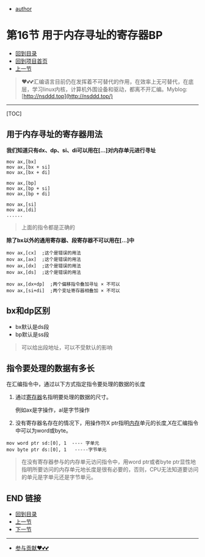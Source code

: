 + [author](https://github.com/3293172751)

# 第16节 用于内存寻址的寄存器BP

+ [回到目录](../README.md)
+ [回到项目首页](../../README.md)
+ [上一节](15.md)
> ❤️💕💕汇编语言目前仍在发挥着不可替代的作用，在效率上无可替代，在底层，学习linux内核，计算机外围设备和驱动，都离不开汇编。Myblog:[http://nsddd.top](http://nsddd.top/)
---
[TOC]

## 用于内存寻址的寄存器用法

**我们知道只有dx、dp、si、di可以用在[…]对内存单元进行寻址**

```assembly
mov ax,[bx]
mov ax,[bx + si]
mov ax,[bx + di]

mov ax,[bp]
mov ax,[bp + si]
mov ax,[bp + di]

mov ax,[si]
mov ax,[di]
......
```

> 上面的指令都是正确的



**除了bx以外的通用寄存器、段寄存器不可以用在[…]中**

```assembly
mov ax,[cx]  ;这个是错误的用法   
mov ax,[ax]  ;这个是错误的用法
mov ax,[dx]  ;这个是错误的用法
mov ax,[ds]  ;这个是错误的用法

mov ax,[dx+dp]  ;两个偏移指令叠加寻址 × 不可以
mov ax,[si+di]	;两个变址寄存器相叠加 × 不可以
```



## bx和dp区别

+ bx默认是ds段
+ bp默认是ss段

> 可以给出段地址，可以不受默认的影响



## 指令要处理的数据有多长

在汇编指令中，通过以下方式指定指令要处理的数据的长度

1) 通过[寄存器](https://so.csdn.net/so/search?q=寄存器&spm=1001.2101.3001.7020)名指明要处理的数据的尺寸。

   例如ax是字操作，al是字节操作

2. 没有寄存器名存在的情况下，用操作符X ptr指明[内存](https://so.csdn.net/so/search?q=内存&spm=1001.2101.3001.7020)单元的长度,X在汇编指令中可以为word或byte。

```
mov word ptr sd:[0], 1  ---- 字单元
mov byte ptr ds:[0], 1   -----字节单元
```

> 在没有寄存器参与的内存单元访问指令中，用word ptr或者byte ptr显性地指明所要访问的内存单元地长度是很有必要的，否则，CPU无法知道要访问的单元是字单元还是字节单元。









## END 链接

+ [回到目录](../README.md)
+ [上一节](15.md)
+ [下一节](17.md)
---
+ [参与贡献❤️💕💕](https://github.com/3293172751/Block_Chain/blob/master/Git/git-contributor.md)